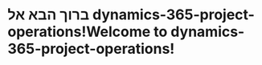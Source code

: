 # <a name="welcome-to-dynamics-365-project-operations"></a><span data-ttu-id="46eca-101">ברוך הבא אל dynamics-365-project-operations!</span><span class="sxs-lookup"><span data-stu-id="46eca-101">Welcome to dynamics-365-project-operations!</span></span>
